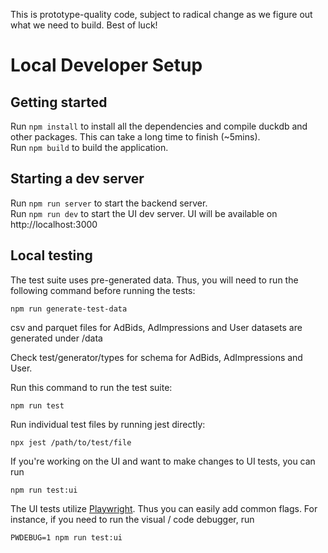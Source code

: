 This is prototype-quality code, subject to radical change as we figure out what we need to build. Best of luck!

# Local Developer Setup

## Getting started

Run `npm install` to install all the dependencies and compile duckdb and other packages. This can take a long time to finish (~5mins).<br>
Run `npm build` to build the application.

## Starting a dev server

Run `npm run server` to start the backend server.<br>
Run `npm run dev` to start the UI dev server. UI will be available on http://localhost:3000

## Local testing

The test suite uses pre-generated data. Thus, you will need to run the following command before running the tests:
```
npm run generate-test-data
```
csv and parquet files for AdBids, AdImpressions and User datasets are generated under /data

Check test/generator/types for schema for AdBids, AdImpressions and User.

Run this command to run the test suite:
```
npm run test
```

Run individual test files by running jest directly:
```
npx jest /path/to/test/file
```

If you're working on the UI and want to make changes to UI tests, you can run 

```
npm run test:ui
```

The UI tests utilize [Playwright](https://github.com/microsoft/playwright/blob/main/LICENSE). Thus you can easily add common flags. For instance, if you need to run the visual / code debugger, run

```
PWDEBUG=1 npm run test:ui
```

